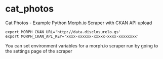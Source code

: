 cat_photos
==========

Cat Photos - Example Python Morph.io Scraper with CKAN API upload

```
export MORPH_CKAN_URL='http://data.disclosurelo.gs'
export MORPH_CKAN_API_KEY='xxxx-xxxxxx-xxxxx-xxxx-xxxxxxxx'
```

You can set environment variables for a morph.io scraper run by going to the settings page of the scraper
